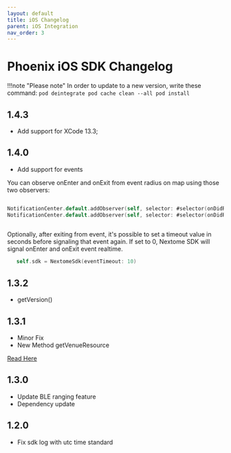 ```yaml
---
layout: default
title: iOS Changelog
parent: iOS Integration
nav_order: 3
---
```


# Phoenix iOS SDK Changelog
!!!note "Please note" 
    In order to update to a new version, write these command:
    ```
    pod deintegrate
    pod cache clean --all
    pod install
    ```

## 1.4.3
* Add support for XCode 13.3;

## 1.4.0
* Add support for events

You can observe onEnter and onExit from event radius on map using those two observers:
```swift

NotificationCenter.default.addObserver(self, selector: #selector(onDidReceiveEventEnter(_:)), name: NSNotification.Name(rawValue: "EVENT_ENTER_STREAM"), object: nil)
NotificationCenter.default.addObserver(self, selector: #selector(onDidReceiveEventExit(_:)), name: NSNotification.Name(rawValue: "EVENT_EXIT_STREAM"), object: nil)
        
```
Optionally, after exiting from event, it's possible to set a timeout value in seconds before signaling that event again.
If set to 0, Nextome SDK will signal onEnter and onExit event realtime.

```swift
   self.sdk = NextomeSdk(eventTimeout: 10)
```

## 1.3.2
* getVersion()


## 1.3.1
* Minor Fix
* New Method getVenueResource

[Read Here](1integration.md#venue-resources-sdk-v-131)




## 1.3.0
* Update BLE ranging feature
* Dependency update

## 1.2.0
* Fix sdk log with utc time standard